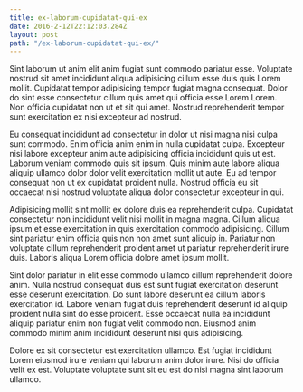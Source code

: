 ```yaml
---
title: ex-laborum-cupidatat-qui-ex
date: 2016-2-12T22:12:03.284Z
layout: post
path: "/ex-laborum-cupidatat-qui-ex/"
---
```


Sint laborum ut anim elit anim fugiat sunt commodo pariatur esse. Voluptate nostrud sit amet incididunt aliqua adipisicing cillum esse duis quis Lorem mollit. Cupidatat tempor adipisicing tempor fugiat magna consequat. Dolor do sint esse consectetur cillum quis amet qui officia esse Lorem Lorem. Non officia cupidatat non ut et sit qui amet. Nostrud reprehenderit tempor sunt exercitation ex nisi excepteur ad nostrud.

Eu consequat incididunt ad consectetur in dolor ut nisi magna nisi culpa sunt commodo. Enim officia anim enim in nulla cupidatat culpa. Excepteur nisi labore excepteur anim aute adipisicing officia incididunt quis ut est. Laborum veniam commodo quis sit ipsum. Quis minim aute labore aliqua aliquip ullamco dolor dolor velit exercitation mollit ut aute. Eu ad tempor consequat non ut ex cupidatat proident nulla. Nostrud officia eu sit occaecat nisi nostrud voluptate aliqua dolor consectetur excepteur in qui.

Adipisicing mollit sint mollit ex dolore duis ea reprehenderit culpa. Cupidatat consectetur non incididunt velit nisi mollit in magna magna. Cillum aliqua ipsum et esse exercitation in quis exercitation commodo adipisicing. Cillum sint pariatur enim officia quis non non amet sunt aliquip in. Pariatur non voluptate cillum reprehenderit proident amet ut pariatur reprehenderit irure duis. Laboris aliqua Lorem officia dolore amet ipsum mollit.

Sint dolor pariatur in elit esse commodo ullamco cillum reprehenderit dolore anim. Nulla nostrud consequat duis est sunt fugiat exercitation deserunt esse deserunt exercitation. Do sunt labore deserunt ea cillum laboris exercitation id. Labore veniam fugiat duis reprehenderit deserunt id aliquip proident nulla sint do esse proident. Esse occaecat nulla ea incididunt aliquip pariatur enim non fugiat velit commodo non. Eiusmod anim commodo minim anim incididunt deserunt nisi quis adipisicing.

Dolore ex sit consectetur est exercitation ullamco. Est fugiat incididunt Lorem eiusmod irure veniam qui laborum anim dolor irure. Nisi do officia velit ex est. Voluptate voluptate sunt sit eu est do nisi magna sint laborum ullamco.